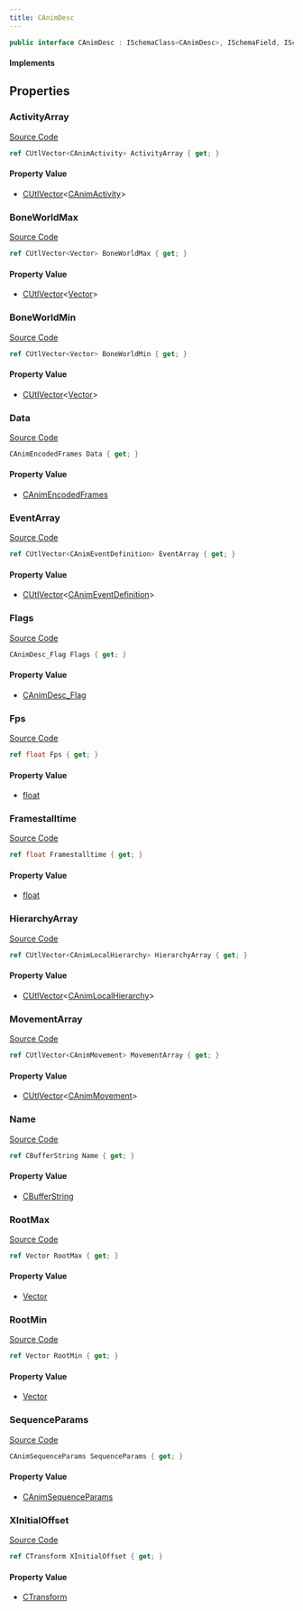 ```yaml
---
title: CAnimDesc
---
```


```csharp
public interface CAnimDesc : ISchemaClass<CAnimDesc>, ISchemaField, ISchemaClass, INativeHandle
```

#### Implements

## Properties

### ActivityArray

[Source Code](https://github.com/swiftly-solution/swiftlys2/blob/main/managed/src/SwiftlyS2.Generated/Schemas/Interfaces/CAnimDesc.cs#L31)

```csharp
ref CUtlVector<CAnimActivity> ActivityArray { get; }
```

#### Property Value

- [CUtlVector](/docs/api/-1)<[CAnimActivity](/docs/api/shared/schemadefinitions/canimactivity)>

### BoneWorldMax

[Source Code](https://github.com/swiftly-solution/swiftlys2/blob/main/managed/src/SwiftlyS2.Generated/Schemas/Interfaces/CAnimDesc.cs#L43)

```csharp
ref CUtlVector<Vector> BoneWorldMax { get; }
```

#### Property Value

- [CUtlVector](/docs/api/-1)<[Vector](/docs/api/shared/natives/vector)>

### BoneWorldMin

[Source Code](https://github.com/swiftly-solution/swiftlys2/blob/main/managed/src/SwiftlyS2.Generated/Schemas/Interfaces/CAnimDesc.cs#L41)

```csharp
ref CUtlVector<Vector> BoneWorldMin { get; }
```

#### Property Value

- [CUtlVector](/docs/api/-1)<[Vector](/docs/api/shared/natives/vector)>

### Data

[Source Code](https://github.com/swiftly-solution/swiftlys2/blob/main/managed/src/SwiftlyS2.Generated/Schemas/Interfaces/CAnimDesc.cs#L23)

```csharp
CAnimEncodedFrames Data { get; }
```

#### Property Value

- [CAnimEncodedFrames](/docs/api/shared/schemadefinitions/canimencodedframes)

### EventArray

[Source Code](https://github.com/swiftly-solution/swiftlys2/blob/main/managed/src/SwiftlyS2.Generated/Schemas/Interfaces/CAnimDesc.cs#L29)

```csharp
ref CUtlVector<CAnimEventDefinition> EventArray { get; }
```

#### Property Value

- [CUtlVector](/docs/api/-1)<[CAnimEventDefinition](/docs/api/shared/schemadefinitions/canimeventdefinition)>

### Flags

[Source Code](https://github.com/swiftly-solution/swiftlys2/blob/main/managed/src/SwiftlyS2.Generated/Schemas/Interfaces/CAnimDesc.cs#L19)

```csharp
CAnimDesc_Flag Flags { get; }
```

#### Property Value

- [CAnimDesc_Flag](/docs/api/shared/schemadefinitions/canimdesc_flag)

### Fps

[Source Code](https://github.com/swiftly-solution/swiftlys2/blob/main/managed/src/SwiftlyS2.Generated/Schemas/Interfaces/CAnimDesc.cs#L21)

```csharp
ref float Fps { get; }
```

#### Property Value

- [float](https://learn.microsoft.com/dotnet/api/system.single)

### Framestalltime

[Source Code](https://github.com/swiftly-solution/swiftlys2/blob/main/managed/src/SwiftlyS2.Generated/Schemas/Interfaces/CAnimDesc.cs#L35)

```csharp
ref float Framestalltime { get; }
```

#### Property Value

- [float](https://learn.microsoft.com/dotnet/api/system.single)

### HierarchyArray

[Source Code](https://github.com/swiftly-solution/swiftlys2/blob/main/managed/src/SwiftlyS2.Generated/Schemas/Interfaces/CAnimDesc.cs#L33)

```csharp
ref CUtlVector<CAnimLocalHierarchy> HierarchyArray { get; }
```

#### Property Value

- [CUtlVector](/docs/api/-1)<[CAnimLocalHierarchy](/docs/api/shared/schemadefinitions/canimlocalhierarchy)>

### MovementArray

[Source Code](https://github.com/swiftly-solution/swiftlys2/blob/main/managed/src/SwiftlyS2.Generated/Schemas/Interfaces/CAnimDesc.cs#L25)

```csharp
ref CUtlVector<CAnimMovement> MovementArray { get; }
```

#### Property Value

- [CUtlVector](/docs/api/-1)<[CAnimMovement](/docs/api/shared/schemadefinitions/canimmovement)>

### Name

[Source Code](https://github.com/swiftly-solution/swiftlys2/blob/main/managed/src/SwiftlyS2.Generated/Schemas/Interfaces/CAnimDesc.cs#L17)

```csharp
ref CBufferString Name { get; }
```

#### Property Value

- [CBufferString](/docs/api/shared/natives/cbufferstring)

### RootMax

[Source Code](https://github.com/swiftly-solution/swiftlys2/blob/main/managed/src/SwiftlyS2.Generated/Schemas/Interfaces/CAnimDesc.cs#L39)

```csharp
ref Vector RootMax { get; }
```

#### Property Value

- [Vector](/docs/api/shared/natives/vector)

### RootMin

[Source Code](https://github.com/swiftly-solution/swiftlys2/blob/main/managed/src/SwiftlyS2.Generated/Schemas/Interfaces/CAnimDesc.cs#L37)

```csharp
ref Vector RootMin { get; }
```

#### Property Value

- [Vector](/docs/api/shared/natives/vector)

### SequenceParams

[Source Code](https://github.com/swiftly-solution/swiftlys2/blob/main/managed/src/SwiftlyS2.Generated/Schemas/Interfaces/CAnimDesc.cs#L45)

```csharp
CAnimSequenceParams SequenceParams { get; }
```

#### Property Value

- [CAnimSequenceParams](/docs/api/shared/schemadefinitions/canimsequenceparams)

### XInitialOffset

[Source Code](https://github.com/swiftly-solution/swiftlys2/blob/main/managed/src/SwiftlyS2.Generated/Schemas/Interfaces/CAnimDesc.cs#L27)

```csharp
ref CTransform XInitialOffset { get; }
```

#### Property Value

- [CTransform](/docs/api/shared/natives/ctransform)

